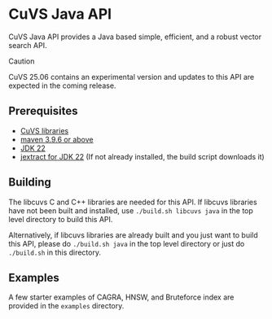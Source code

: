 # CuVS Java API


CuVS Java API provides a Java based simple, efficient, and a robust vector search API.

> [!CAUTION]
> CuVS 25.06 contains an experimental version and updates to this API are expected in the coming release.

## Prerequisites

- [CuVS libraries](https://docs.rapids.ai/api/cuvs/stable/build/#build-from-source)
- [maven 3.9.6 or above](https://maven.apache.org/download.cgi)
- [JDK 22](https://openjdk.org/projects/jdk/22/)
- [jextract for JDK 22](https://jdk.java.net/jextract/) (If not already installed, the build script downloads it)


## Building

The libcuvs C and C++ libraries are needed for this API. If libcuvs libraries have not been built and installed, use `./build.sh libcuvs java` in the top level directory to build this API.

Alternatively, if libcuvs libraries are already built and you just want to build this API, please
do `./build.sh java` in the top level directory or just do `./build.sh` in this directory.


## Examples

A few starter examples of CAGRA, HNSW, and Bruteforce index are provided in the `examples` directory.
